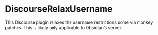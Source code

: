 # DiscourseRelaxUsername

This Discourse plugin relaxes the username restrictions some via monkey patches.  This is likely only applicable to Obsidian's server.
